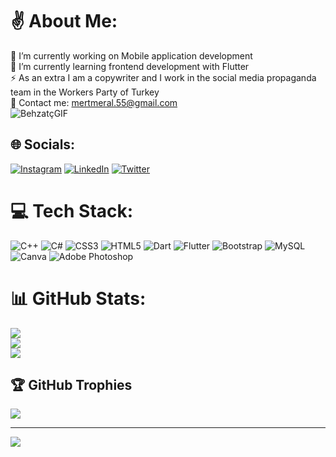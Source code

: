 # ✌️ About Me:
🔭 I’m currently working on Mobile application development<br>🌱 I’m currently learning frontend development with Flutter<br>⚡ As an extra I am a copywriter and I work in the social media propaganda team in the Workers Party of Turkey<br>📨 Contact me: mertmeral.55@gmail.com<br> ![BehzatçGIF](https://user-images.githubusercontent.com/98618217/228917350-d1feaeec-faee-4fd7-98ce-088184e3c8dd.gif)



## 🌐 Socials:
[![Instagram](https://img.shields.io/badge/Instagram-%23E4405F.svg?logo=Instagram&logoColor=white)](https://instagram.com/mertesermeral) [![LinkedIn](https://img.shields.io/badge/LinkedIn-%230077B5.svg?logo=linkedin&logoColor=white)](https://linkedin.com/in/mertesermeral) [![Twitter](https://img.shields.io/badge/Twitter-%231DA1F2.svg?logo=Twitter&logoColor=white)](https://twitter.com/mertesermeral1) 

# 💻 Tech Stack:
![C++](https://img.shields.io/badge/c++-%2300599C.svg?style=flat&logo=c%2B%2B&logoColor=white) ![C#](https://img.shields.io/badge/c%23-%23239120.svg?style=flat&logo=c-sharp&logoColor=white) ![CSS3](https://img.shields.io/badge/css3-%231572B6.svg?style=flat&logo=css3&logoColor=white) ![HTML5](https://img.shields.io/badge/html5-%23E34F26.svg?style=flat&logo=html5&logoColor=white) ![Dart](https://img.shields.io/badge/dart-%230175C2.svg?style=flat&logo=dart&logoColor=white) ![Flutter](https://img.shields.io/badge/Flutter-%2302569B.svg?style=flat&logo=Flutter&logoColor=white) ![Bootstrap](https://img.shields.io/badge/bootstrap-%23563D7C.svg?style=flat&logo=bootstrap&logoColor=white) ![MySQL](https://img.shields.io/badge/mysql-%2300f.svg?style=flat&logo=mysql&logoColor=white) ![Canva](https://img.shields.io/badge/Canva-%2300C4CC.svg?style=flat&logo=Canva&logoColor=white) ![Adobe Photoshop](https://img.shields.io/badge/adobephotoshop-%2331A8FF.svg?style=flat&logo=adobephotoshop&logoColor=white)
# 📊 GitHub Stats:
![](https://github-readme-stats.vercel.app/api?username=mertesermeral&theme=dark&hide_border=false&include_all_commits=false&count_private=false)<br/>
![](https://github-readme-streak-stats.herokuapp.com/?user=mertesermeral&theme=midnight-purple&hide_border=true)<br/>
![](https://github-readme-stats.vercel.app/api/top-langs/?username=mertesermeral&theme=dark&hide_border=false&include_all_commits=false&count_private=false&layout=compact)

## 🏆 GitHub Trophies
![](https://github-profile-trophy.vercel.app/?username=mertesermeral&theme=radical&no-frame=true&no-bg=false&margin-w=4)

---
[![](https://visitcount.itsvg.in/api?id=mertesermeral&icon=2&color=11)](https://visitcount.itsvg.in)

<!-- Proudly created with GPRM ( https://gprm.itsvg.in ) -->

